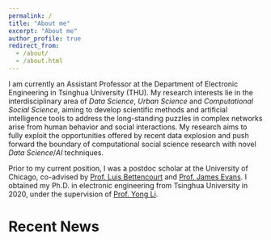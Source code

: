 ```yaml
---
permalink: /
title: "About me"
excerpt: "About me"
author_profile: true
redirect_from: 
  - /about/
  - /about.html
---
```


I am currently an Assistant Professor at the Department of Electronic Engineering in Tsinghua University (THU). My research interests lie in the interdisciplinary area of *Data Science*, *Urban Science* and *Computational Social Science*, aiming to develop scientific methods and artificial intelligence tools to address the long-standing puzzles in complex networks arise from human behavior and social interactions. My research aims to fully exploit the opportunities offered by recent data explosion and push forward the boundary of computational social science research with novel *Data Science*/*AI* techniques. 

Prior to my current position, I was a postdoc scholar at the University of Chicago, co-advised by [Prof. Luis Bettencourt](https://voices.uchicago.edu/luisbettencourt/) and [Prof. James Evans](https://sociology.uchicago.edu/directory/james-evans). I obtained my Ph.D. in electronic engineering from Tsinghua University in 2020, under the supervision of [Prof. Yong Li](http://fi.ee.tsinghua.edu.cn/~liyong/).



# Recent News
